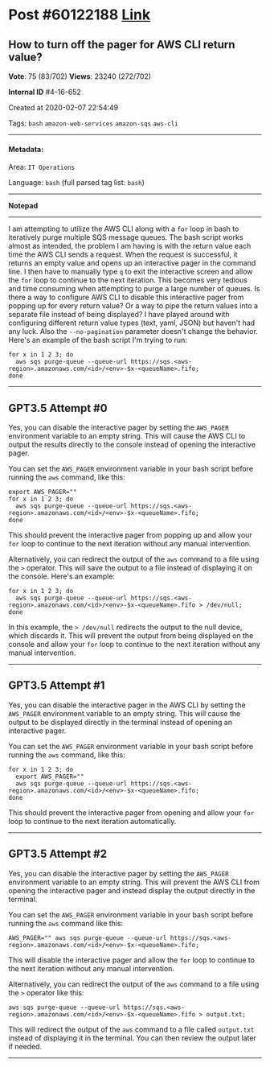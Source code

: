 
# Post \#60122188 [Link](https://stackoverflow.com/questions/60122188/)

## How to turn off the pager for AWS CLI return value?

**Vote**: 75 (83/702) **Views**: 23240 (272/702) 

**Internal ID** \#4-16-652

Created at 2020-02-07 22:54:49

Tags: `bash` `amazon-web-services` `amazon-sqs` `aws-cli`

----------

#### Metadata:

Area: `IT Operations`

Language: `bash` (full parsed tag list: `bash`)

----------

**Notepad**


----------

I am attempting to utilize the AWS CLI along with a `for` loop in bash to iteratively purge multiple SQS message queues.  The bash script works almost as intended, the problem I am having is with the return value each time the AWS CLI sends a request.  When the request is successful, it returns an empty value and opens up an interactive pager in the command line.  I then have to manually type `q` to exit the interactive screen and allow the `for` loop to continue to the next iteration.  This becomes very tedious and time consuming when attempting to purge a large number of queues.
Is there a way to configure AWS CLI to disable this interactive pager from popping up for every return value?  Or a way to pipe the return values into a separate file instead of being displayed?
I have played around with configuring different return value types (text, yaml, JSON) but haven't had any luck.  Also the `--no-pagination` parameter doesn't change the behavior.
Here's an example of the bash script I'm trying to run:
```
for x in 1 2 3; do 
  aws sqs purge-queue --queue-url https://sqs.<aws-region>.amazonaws.com/<id>/<env>-$x-<queueName>.fifo; 
done
```



----------
        
## GPT3.5 Attempt \#0

Yes, you can disable the interactive pager by setting the `AWS_PAGER` environment variable to an empty string. This will cause the AWS CLI to output the results directly to the console instead of opening the interactive pager.

You can set the `AWS_PAGER` environment variable in your bash script before running the `aws` command, like this:

```
export AWS_PAGER=""
for x in 1 2 3; do 
  aws sqs purge-queue --queue-url https://sqs.<aws-region>.amazonaws.com/<id>/<env>-$x-<queueName>.fifo; 
done
```

This should prevent the interactive pager from popping up and allow your `for` loop to continue to the next iteration without any manual intervention.

Alternatively, you can redirect the output of the `aws` command to a file using the `>` operator. This will save the output to a file instead of displaying it on the console. Here's an example:

```
for x in 1 2 3; do 
  aws sqs purge-queue --queue-url https://sqs.<aws-region>.amazonaws.com/<id>/<env>-$x-<queueName>.fifo > /dev/null; 
done
```

In this example, the `> /dev/null` redirects the output to the null device, which discards it. This will prevent the output from being displayed on the console and allow your `for` loop to continue to the next iteration without any manual intervention.

--------

## GPT3.5 Attempt \#1

Yes, you can disable the interactive pager in the AWS CLI by setting the `AWS_PAGER` environment variable to an empty string. This will cause the output to be displayed directly in the terminal instead of opening an interactive pager.

You can set the `AWS_PAGER` environment variable in your bash script before running the `aws` command, like this:

```
for x in 1 2 3; do 
  export AWS_PAGER=""
  aws sqs purge-queue --queue-url https://sqs.<aws-region>.amazonaws.com/<id>/<env>-$x-<queueName>.fifo; 
done
```

This should prevent the interactive pager from opening and allow your `for` loop to continue to the next iteration automatically.

--------

## GPT3.5 Attempt \#2

Yes, you can disable the interactive pager by setting the `AWS_PAGER` environment variable to an empty string. This will prevent the AWS CLI from opening the interactive pager and instead display the output directly in the terminal.

You can set the `AWS_PAGER` environment variable in your bash script before running the `aws` command like this:

```
AWS_PAGER="" aws sqs purge-queue --queue-url https://sqs.<aws-region>.amazonaws.com/<id>/<env>-$x-<queueName>.fifo;
```

This will disable the interactive pager and allow the `for` loop to continue to the next iteration without any manual intervention.

Alternatively, you can redirect the output of the `aws` command to a file using the `>` operator like this:

```
aws sqs purge-queue --queue-url https://sqs.<aws-region>.amazonaws.com/<id>/<env>-$x-<queueName>.fifo > output.txt;
```

This will redirect the output of the `aws` command to a file called `output.txt` instead of displaying it in the terminal. You can then review the output later if needed.

--------
